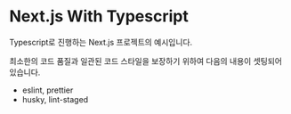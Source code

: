 # Next.js With Typescript

Typescript로 진행하는 Next.js 프로젝트의 예시입니다.

최소한의 코드 품질과 일관된 코드 스타일을 보장하기 위하여 다음의 내용이 셋팅되어 있습니다.

- eslint, prettier
- husky, lint-staged